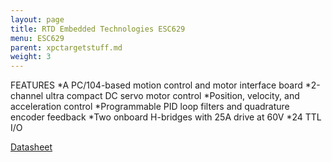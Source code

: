 ```yaml
---
layout: page
title: RTD Embedded Technologies ESC629
menu: ESC629
parent: xpctargetstuff.md
weight: 3
---
```



FEATURES
*A PC/104-based motion control and motor interface board
*2-channel ultra compact DC servo motor control
*Position, velocity, and acceleration control
*Programmable PID loop filters and quadrature encoder feedback
*Two onboard H-bridges with 25A drive at 60V
*24 TTL I/O

[Datasheet](https://www.rtd.com/NEW_manuals/hardware/utilitymodules/ESC629_BDM610020074A.pdf)
